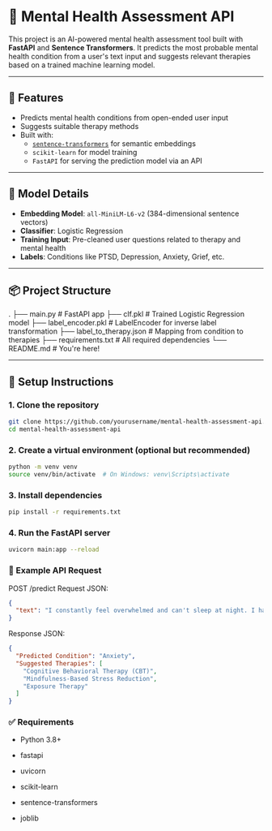 # 🧠 Mental Health Assessment API

This project is an AI-powered mental health assessment tool built with **FastAPI** and **Sentence Transformers**. It predicts the most probable mental health condition from a user's text input and suggests relevant therapies based on a trained machine learning model.

---

## 🚀 Features

- Predicts mental health conditions from open-ended user input
- Suggests suitable therapy methods
- Built with:
  - [`sentence-transformers`](https://www.sbert.net/) for semantic embeddings
  - `scikit-learn` for model training
  - `FastAPI` for serving the prediction model via an API

---

## 🧩 Model Details

- **Embedding Model**: `all-MiniLM-L6-v2` (384-dimensional sentence vectors)
- **Classifier**: Logistic Regression
- **Training Input**: Pre-cleaned user questions related to therapy and mental health
- **Labels**: Conditions like PTSD, Depression, Anxiety, Grief, etc.

---

## 📦 Project Structure

.
├── main.py # FastAPI app
├── clf.pkl # Trained Logistic Regression model
├── label_encoder.pkl # LabelEncoder for inverse label transformation
├── label_to_therapy.json # Mapping from condition to therapies
├── requirements.txt # All required dependencies
└── README.md # You're here!


---

## 🔧 Setup Instructions

### 1. Clone the repository
```bash
git clone https://github.com/yourusername/mental-health-assessment-api.git
cd mental-health-assessment-api
```

### 2. Create a virtual environment (optional but recommended)
```bash
python -m venv venv
source venv/bin/activate  # On Windows: venv\Scripts\activate
```

### 3. Install dependencies
```bash
pip install -r requirements.txt
```

### 4. Run the FastAPI server
```bash
uvicorn main:app --reload
```

### 🧪 Example API Request
POST /predict
Request JSON:
```json
{
  "text": "I constantly feel overwhelmed and can't sleep at night. I have trouble concentrating."
}
```
Response JSON:

```json
{
  "Predicted Condition": "Anxiety",
  "Suggested Therapies": [
    "Cognitive Behavioral Therapy (CBT)",
    "Mindfulness-Based Stress Reduction",
    "Exposure Therapy"
  ]
}
```

### ✅ Requirements
- Python 3.8+

- fastapi

- uvicorn

- scikit-learn

- sentence-transformers

- joblib

